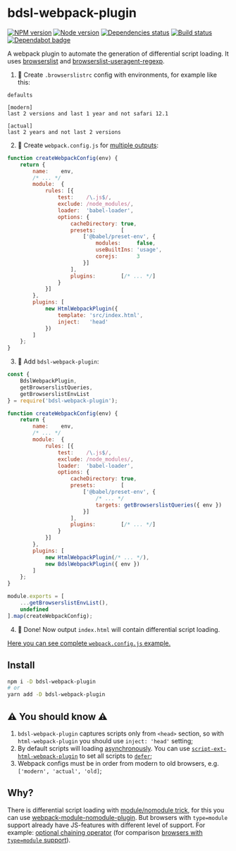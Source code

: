 # bdsl-webpack-plugin

[![NPM version][npm]][npm-url]
[![Node version][node]][node-url]
[![Dependencies status][deps]][deps-url]
[![Build status][build]][build-url]
[![Dependabot badge][dependabot]][dependabot-url]

[npm]: https://img.shields.io/npm/v/bdsl-webpack-plugin.svg
[npm-url]: https://npmjs.com/package/bdsl-webpack-plugin

[node]: https://img.shields.io/node/v/bdsl-webpack-plugin.svg
[node-url]: https://nodejs.org

[peer-deps]: https://david-dm.org/TrigenSoftware/bdsl-webpack-plugin/peer-status.svg
[peer-deps-url]: https://david-dm.org/TrigenSoftware/bdsl-webpack-plugin?type=peer

[deps]: https://david-dm.org/TrigenSoftware/bdsl-webpack-plugin.svg
[deps-url]: https://david-dm.org/TrigenSoftware/bdsl-webpack-plugin

[build]: http://img.shields.io/travis/com/TrigenSoftware/bdsl-webpack-plugin/master.svg
[build-url]: https://travis-ci.com/TrigenSoftware/bdsl-webpack-plugin

[dependabot]: https://api.dependabot.com/badges/status?host=github&repo=TrigenSoftware/bdsl-webpack-plugin
[dependabot-url]: https://dependabot.com/

A webpack plugin to automate the generation of differential script loading. It uses [browserslist](https://github.com/browserslist/browserslist) and [browserslist-useragent-regexp](https://github.com/browserslist/browserslist-useragent-regexp).

1) 🦔 Create `.browserslistrc` config with environments, for example like this:

```
defaults

[modern]
last 2 versions and last 1 year and not safari 12.1

[actual]
last 2 years and not last 2 versions
```

2) 📝 Create `webpack.config.js` for [multiple outputs](https://webpack.js.org/configuration/configuration-types/#exporting-multiple-configurations):

```js
function createWebpackConfig(env) {
	return {
		name:    env,
		/* ... */
		module:  {
			rules: [{
				test:    /\.js$/,
				exclude: /node_modules/,
				loader:  'babel-loader',
				options: {
					cacheDirectory: true,
					presets:        [
						['@babel/preset-env', {
							modules:     false,
							useBuiltIns: 'usage',
							corejs:      3
						}]
					],
					plugins:        [/* ... */]
				}
			}]
		},
		plugins: [
			new HtmlWebpackPlugin({
				template: 'src/index.html',
				inject:   'head'
			})
		]
	};
}
```

3) 🦄 Add `bdsl-webpack-plugin`:

```js
const {
	BdslWebpackPlugin,
	getBrowserslistQueries,
	getBrowserslistEnvList
} = require('bdsl-webpack-plugin');

function createWebpackConfig(env) {
	return {
		name:    env,
		/* ... */
		module:  {
			rules: [{
				test:    /\.js$/,
				exclude: /node_modules/,
				loader:  'babel-loader',
				options: {
					cacheDirectory: true,
					presets:        [
						['@babel/preset-env', {
                            /* ... */
                            targets: getBrowserslistQueries({ env })
						}]
					],
					plugins:        [/* ... */]
				}
			}]
		},
		plugins: [
			new HtmlWebpackPlugin(/* ... */),
			new BdslWebpackPlugin({ env })
		]
	};
}

module.exports = [
	...getBrowserslistEnvList(),
	undefined
].map(createWebpackConfig);
```

4) 🎉 Done! Now output `index.html` will contain differential script loading.

[Here you can see complete `webpack.config.js` example.](https://github.com/TrigenSoftware/bdsl-webpack-plugin/blob/master/example/webpack.config.js)

## Install

```bash
npm i -D bdsl-webpack-plugin
# or
yarn add -D bdsl-webpack-plugin
```

## ⚠️ You should know ⚠️

1) `bdsl-webpack-plugin` captures scripts only from `<head>` section, so with `html-webpack-plugin` you should use `inject: 'head'` setting;
2) By default scripts will loading [asynchronously](https://javascript.info/script-async-defer#dynamic-scripts). You can use [`script-ext-html-webpack-plugin`](https://github.com/numical/script-ext-html-webpack-plugin) to set all scripts to [`defer`](https://javascript.info/script-async-defer#defer);
3) Webpack configs must be in order from modern to old browsers, e.g. `['modern', 'actual', 'old]`;

## Why?

There is differential script loading with [module/nomodule trick](https://dev.to/thejohnstew/differential-serving-3dkf), for this you can use [webpack-module-nomodule-plugin](https://www.npmjs.com/package/webpack-module-nomodule-plugin). But browsers with `type=module` support already have JS-features with different level of support. For example: [optional chaining operator](https://caniuse.com/#feat=mdn-javascript_operators_optional_chaining) (for comparison [browsers with `type=module` support](https://caniuse.com/#feat=es6-module)).
